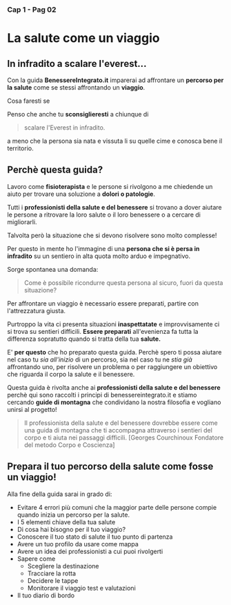 ### Cap 1 - Pag 02 
# La salute come un viaggio

## In infradito a scalare l'everest... 

Con la guida **BenessereIntegrato.it** imparerai ad affrontare un **percorso per la salute** come se stessi affrontando un **viaggio**. 

Cosa faresti se 

Penso che anche tu **sconsiglieresti** a chiunque di

> scalare l'Everest in infradito.

a meno che la persona sia nata e vissuta li su quelle cime e conosca bene il territorio.

## Perchè questa guida?

Lavoro come **fisioterapista** e le persone si rivolgono a me chiedende un aiuto per trovare una soluzione a **dolori o patologie**.

Tutti i **professionisti della salute e del benessere** si trovano a dover aiutare le persone a ritrovare la loro salute o il loro benessere o a cercare di migliorarli.

Talvolta però la situazione che si devono risolvere sono molto complesse!  

Per questo in mente ho l'immagine di una **persona che si è persa in infradito** su un sentiero in alta quota molto arduo e impegnativo.

Sorge spontanea una domanda:

> Come è possibile ricondurre questa persona al sicuro, fuori da questa situazione? 

Per affrontare un viaggio è necessario essere preparati, partire con l'attrezzatura giusta. 

Purtroppo la vita ci presenta situazioni **inaspettatate** e improvvisamente ci si trova su sentieri difficili. **Essere preparati** all'evenienza fa tutta la differenza sopratutto quando si tratta della tua **salute.**

E' **per questo** che ho preparato questa guida. Perchè spero  ti possa aiutare nel caso tu *sia all'inizio* di un percorso, sia nel caso tu ne *stia  già* affrontando uno,  per risolvere un problema o per raggiungere un obiettivo che riguarda il corpo la salute e il benessere.

Questa guida è rivolta anche  ai **professionisti della salute e del benessere** perchè qui sono raccolti i principi di benessereintegrato.it e stiamo cercando **guide di montagna** che condividano la nostra filosofia e vogliano unirsi al progetto!

> Il professionista della salute e del benessere dovrebbe essere come una guida di montagna che ti accompagna attraverso i sentieri del corpo e ti aiuta nei passaggi difficili.
[Georges Courchinoux Fondatore del metodo Corpo e Coscienza]


## Prepara il tuo percorso della salute come fosse un viaggio!
    
Alla fine della guida sarai in grado di:

-  Evitare 4 errori più comuni che la maggior parte delle persone compie quando inizia un percorso per la salute.
-  I 5 elementi chiave della tua salute
-  Di cosa hai bisogno per il tuo viaggio?
- Conoscere il tuo stato di salute il tuo punto di partenza
- Avere un tuo profilo da usare come mappa 
- Avere un idea dei professionisti a cui puoi rivolgerti
- Sapere come
	- Scegliere la destinazione 
	- Tracciare la rotta 
	- Decidere le tappe  
	- Monitorare il viaggio test e valutazioni
- Il tuo diario di bordo


<!--stackedit_data:
eyJoaXN0b3J5IjpbMTc3NTY3MTMzNCwxMzc4Mzc3MzEyXX0=
-->